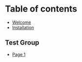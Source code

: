 # Table of contents

* [Welcome](README.md)
* [Installation](installation.md)

## Test Group <a href="#test" id="test"></a>

* [Page 1](test/page-1.md)
